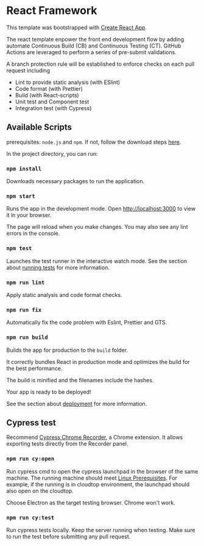 # React Framework

This template was bootstrapped with [Create React App](https://github.com/facebook/create-react-app). 

The react template enpower the front end development flow by adding automate Continuous Build (CB) and Continuous Testing (CT). GitHub Actions are leveraged to perform a series of pre-submit validations. 

A branch protection rule will be established to enforce checks on each pull request including

- Lint to provide static analysis (with ESlint)
- Code format (with Prettier)
- Build (with React-scripts)
- Unit test and Component test
- Integration test (with Cypress)

## Available Scripts
prerequisites: `node.js` and `npm`. If not, follow the download steps [here](https://docs.npmjs.com/downloading-and-installing-node-js-and-npm).

In the project directory, you can run:

### `npm install`

Downloads necessary packages to run the application.

### `npm start`

Runs the app in the development mode. Open [http://localhost:3000](http://localhost:3000) to view it in your browser.

The page will reload when you make changes. You may also see any lint errors in the console.

### `npm test`

Launches the test runner in the interactive watch mode.
See the section about [running tests](https://facebook.github.io/create-react-app/docs/running-tests) for more information.

### `npm run lint`

Apply static analysis and code format checks.

### `npm run fix`

Automatically fix the code problem with Eslint, Prettier and GTS.

### `npm run build`

Builds the app for production to the `build` folder. 

It correctly bundles React in production mode and optimizes the build for the best performance.

The build is minified and the filenames include the hashes. 

Your app is ready to be deployed!

See the section about [deployment](https://facebook.github.io/create-react-app/docs/deployment) for more information.

## Cypress test

Recommend [Cypress Chrome Recorder](https://chrome.google.com/webstore/detail/cypress-chrome-recorder/fellcphjglholofndfmmjmheedhomgin?hl=en), a Chrome extension. It allows exporting tests directly from the Recorder panel.

### `npm run cy:open`

Run cypress cmd to open the cypress launchpad in the browser of the same machine. The running machine should meet [Linux Prerequisites](https://docs.cypress.io/guides/getting-started/installing-cypress#Linux-Prerequisites). For example, if the running is in cloudtop environment, the launchpad should also open on the cloudtop. 

Choose Electron as the target testing browser. Chrome won't work. 

### `npm run cy:test`

Run cypress tests locally. Keep the server running when testing. Make sure to run the test before submitting any pull request.

